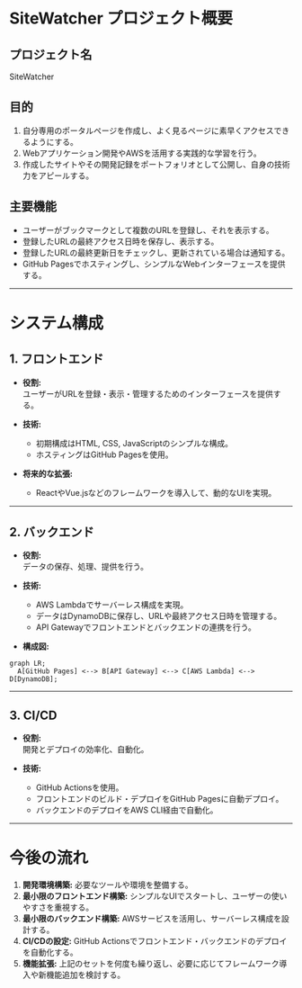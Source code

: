 # **SiteWatcher プロジェクト概要**

## **プロジェクト名**
SiteWatcher

## **目的**
1. 自分専用のポータルページを作成し、よく見るページに素早くアクセスできるようにする。
2. Webアプリケーション開発やAWSを活用する実践的な学習を行う。
3. 作成したサイトやその開発記録をポートフォリオとして公開し、自身の技術力をアピールする。

## **主要機能**
- ユーザーがブックマークとして複数のURLを登録し、それを表示する。
- 登録したURLの最終アクセス日時を保存し、表示する。
- 登録したURLの最終更新日をチェックし、更新されている場合は通知する。
- GitHub Pagesでホスティングし、シンプルなWebインターフェースを提供する。

---

# **システム構成**

## **1. フロントエンド**
- **役割:**  
  ユーザーがURLを登録・表示・管理するためのインターフェースを提供する。

- **技術:**  
  - 初期構成はHTML, CSS, JavaScriptのシンプルな構成。
  - ホスティングはGitHub Pagesを使用。

- **将来的な拡張:**  
  - ReactやVue.jsなどのフレームワークを導入して、動的なUIを実現。

---

## **2. バックエンド**
- **役割:**  
  データの保存、処理、提供を行う。

- **技術:**  
  - AWS Lambdaでサーバーレス構成を実現。
  - データはDynamoDBに保存し、URLや最終アクセス日時を管理する。
  - API Gatewayでフロントエンドとバックエンドの連携を行う。

- **構成図:**  
```mermaid
graph LR;
  A[GitHub Pages] <--> B[API Gateway] <--> C[AWS Lambda] <--> D[DynamoDB];
```

---

## **3. CI/CD**
- **役割:**  
  開発とデプロイの効率化、自動化。

- **技術:**  
  - GitHub Actionsを使用。
  - フロントエンドのビルド・デプロイをGitHub Pagesに自動デプロイ。
  - バックエンドのデプロイをAWS CLI経由で自動化。

---

# **今後の流れ**
1. **開発環境構築:** 必要なツールや環境を整備する。
2. **最小限のフロントエンド構築:** シンプルなUIでスタートし、ユーザーの使いやすさを重視する。
3. **最小限のバックエンド構築:** AWSサービスを活用し、サーバーレス構成を設計する。
4. **CI/CDの設定:** GitHub Actionsでフロントエンド・バックエンドのデプロイを自動化する。
5. **機能拡張:** 上記のセットを何度も繰り返し、必要に応じてフレームワーク導入や新機能追加を検討する。

